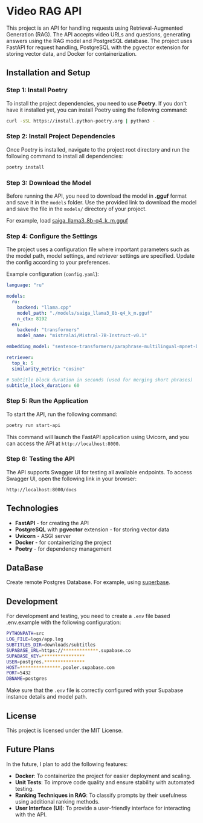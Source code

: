 
# Video RAG API

This project is an API for handling requests using Retrieval-Augmented Generation (RAG). The API accepts video URLs and questions, generating answers using the RAG model and PostgreSQL database. The project uses FastAPI for request handling, PostgreSQL with the pgvector extension for storing vector data, and Docker for containerization.

## Installation and Setup

### Step 1: Install Poetry

To install the project dependencies, you need to use **Poetry**. If you don't have it installed yet, you can install Poetry using the following command:

```bash
curl -sSL https://install.python-poetry.org | python3 -
```

### Step 2: Install Project Dependencies

Once Poetry is installed, navigate to the project root directory and run the following command to install all dependencies:

```bash
poetry install
```

### Step 3: Download the Model

Before running the API, you need to download the model in **.gguf** format and save it in the `models` folder. Use the provided link to download the model and save the file in the `models/` directory of your project.

For example, load [saiga_llama3_8b-q4_k_m.gguf](https://huggingface.co/itlwas/saiga_llama3_8b-Q4_K_M-GGUF/resolve/main/saiga_llama3_8b-q4_k_m.gguf?download=true)

### Step 4: Configure the Settings

The project uses a configuration file where important parameters such as the model path, model settings, and retriever settings are specified. Update the config according to your preferences.

Example configuration (`config.yaml`):

```yaml
language: "ru"

models:
  ru:
    backend: "llama.cpp"
    model_path: "./models/saiga_llama3_8b-q4_k_m.gguf"
    n_ctx: 8192
  en:
    backend: "transformers"
    model_name: "mistralai/Mistral-7B-Instruct-v0.1"

embedding_model: "sentence-transformers/paraphrase-multilingual-mpnet-base-v2"

retriever:
  top_k: 5
  similarity_metric: "cosine"

# Subtitle block duration in seconds (used for merging short phrases)
subtitle_block_duration: 60
```

### Step 5: Run the Application

To start the API, run the following command:

```bash
poetry run start-api
```

This command will launch the FastAPI application using Uvicorn, and you can access the API at `http://localhost:8000`.

### Step 6: Testing the API

The API supports Swagger UI for testing all available endpoints. To access Swagger UI, open the following link in your browser:

```
http://localhost:8000/docs
```

## Technologies

- **FastAPI** - for creating the API
- **PostgreSQL** with **pgvector** extension - for storing vector data
- **Uvicorn** - ASGI server
- **Docker** - for containerizing the project
- **Poetry** - for dependency management

## DataBase

Create remote Postgres Database. For example, using [superbase](https://supabase.com/).

## Development

For development and testing, you need to create a `.env` file based .env.example with the following configuration:

```bash
PYTHONPATH=src
LOG_FILE=logs/app.log
SUBTITLES_DIR=downloads/subtitles
SUPABASE_URL=https://*************.supabase.co
SUPABASE_KEY=****************
USER=postgres.***************
HOST=***************.pooler.supabase.com
PORT=5432
DBNAME=postgres
```

Make sure that the `.env` file is correctly configured with your Supabase instance details and model path.

## License

This project is licensed under the MIT License.

## Future Plans

In the future, I plan to add the following features:

- **Docker**: To containerize the project for easier deployment and scaling.
- **Unit Tests**: To improve code quality and ensure stability with automated testing.
- **Ranking Techniques in RAG**: To classify prompts by their usefulness using additional ranking methods.
- **User Interface (UI)**: To provide a user-friendly interface for interacting with the API.
